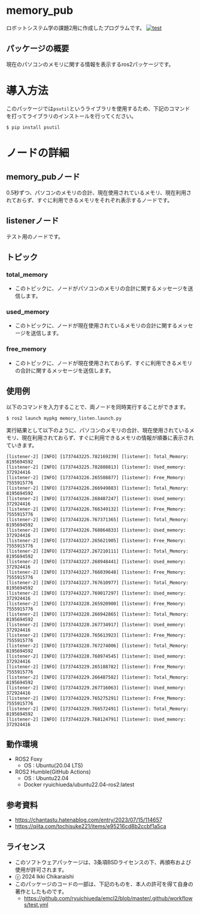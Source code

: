 <!--
  SPDX-FileCopyrightText:2025 Ikki Chikaraishi
  SPDX-Licence-Identifier:BSD-3-Clause
-->
# memory_pub
ロボットシステム学の課題2用に作成したプログラムです。
[![test](https://github.com/IkkiChikaraishi/mypkg/actions/workflows/test.yml/badge.svg)](https://github.com/IkkiChikaraishi/mypkg/actions/workflows/test.yml)


## パッケージの概要
現在のパソコンのメモリに関する情報を表示するros2パッケージです。

# 導入方法
このパッケージでは```psutil```というライブラリを使用するため、下記のコマンドを打ってライブラリのインストールを行ってください。
```
$ pip install psutil
```

# ノードの詳細
## memory_pubノード
0.5秒ずつ、パソコンのメモリの合計、現在使用されているメモリ、現在利用されておらず、すぐに利用できるメモリをそれぞれ表示するノードです。

## listenerノード
テスト用のノードです。

## トピック
### total_memory
- このトピックに、ノードがパソコンのメモリの合計に関するメッセージを送信します。

### used_memory
- このトピックに、ノードが現在使用されているメモリの合計に関するメッセージを送信します。

### free_memory
- このトピックに、ノードが現在使用されておらず、すぐに利用できるメモリの合計に関するメッセージを送信します。


## 使用例
以下のコマンドを入力することで、両ノードを同時実行することができます。
```
$ ros2 launch mypkg memory_listen.launch.py
```
実行結果として以下のように、パソコンのメモリの合計、現在使用されているメモリ、現在利用されておらず、すぐに利用できるメモリの情報が順番に表示されていきます。
```
[listener-2] [INFO] [1737443225.782169239] [listener]: Total_Memory: 8195694592
[listener-2] [INFO] [1737443225.782808813] [listener]: Used_memory: 372924416
[listener-2] [INFO] [1737443226.265508877] [listener]: Free_Memory: 7555915776
[listener-2] [INFO] [1737443226.266949883] [listener]: Total_Memory: 8195694592
[listener-2] [INFO] [1737443226.268487247] [listener]: Used_memory: 372924416
[listener-2] [INFO] [1737443226.766349132] [listener]: Free_Memory: 7555915776
[listener-2] [INFO] [1737443226.767371365] [listener]: Total_Memory: 8195694592
[listener-2] [INFO] [1737443226.768864833] [listener]: Used_memory: 372924416
[listener-2] [INFO] [1737443227.265621905] [listener]: Free_Memory: 7555915776
[listener-2] [INFO] [1737443227.267210111] [listener]: Total_Memory: 8195694592
[listener-2] [INFO] [1737443227.268948441] [listener]: Used_memory: 372924416
[listener-2] [INFO] [1737443227.766039648] [listener]: Free_Memory: 7555915776
[listener-2] [INFO] [1737443227.767610977] [listener]: Total_Memory: 8195694592
[listener-2] [INFO] [1737443227.769017297] [listener]: Used_memory: 372924416
[listener-2] [INFO] [1737443228.265920900] [listener]: Free_Memory: 7555915776
[listener-2] [INFO] [1737443228.266942865] [listener]: Total_Memory: 8195694592
[listener-2] [INFO] [1737443228.267734917] [listener]: Used_memory: 372924416
[listener-2] [INFO] [1737443228.765613923] [listener]: Free_Memory: 7555915776
[listener-2] [INFO] [1737443228.767274006] [listener]: Total_Memory: 8195694592
[listener-2] [INFO] [1737443228.768974545] [listener]: Used_memory: 372924416
[listener-2] [INFO] [1737443229.265188782] [listener]: Free_Memory: 7555915776
[listener-2] [INFO] [1737443229.266487582] [listener]: Total_Memory: 8195694592
[listener-2] [INFO] [1737443229.267716063] [listener]: Used_memory: 372924416
[listener-2] [INFO] [1737443229.765275291] [listener]: Free_Memory: 7555915776
[listener-2] [INFO] [1737443229.766572491] [listener]: Total_Memory: 8195694592
[listener-2] [INFO] [1737443229.768124791] [listener]: Used_memory: 372924416
```


## 動作環境
- ROS2 Foxy
  - OS : Ubuntu(20.04 LTS)
- ROS2 Humble(GitHub Actions)
  - OS : Ubuntu22.04
  - Docker ryuichiueda/ubuntu22.04-ros2:latest

## 参考資料
- https://chantastu.hatenablog.com/entry/2023/07/15/114657
- https://qiita.com/tochisuke221/items/e95216cd8b2ccbf1a5ca

## ライセンス
- このソフトウェアパッケージは、3条項BSDライセンスの下、再頒布および使用が許可されます。
- ⓒ 2024 Ikki Chikaraishi
- このパッケージのコードの一部は、下記のものを、本人の許可を得て自身の著作としたものです。
  - https://github.com/ryuichiueda/emcl2/blob/master/.github/workflows/test.yml
